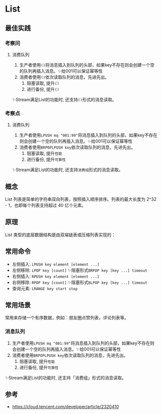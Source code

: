 # List

## 最佳实践

### 考察问

1. 消费队列
    1. 生产者使用`()`将消息插入到队列的头部，如果key不存在则会创建一个空的队列再插入消息。✨给001可以保证幂等性
    2. 消费者使用`()`依次读取队列的消息，先进先出。
        1. 阻塞读取, 提升`()`
        2. 进行备份, 提升`()`

    ✨Stream满足List的功能时, 还支持`()`形式的消息读取。

### 考察点

1. 消费队列
    1. 生产者使用`LPUSH mq "001:99"`将消息插入到队列的头部，如果key不存在则会创建一个空的队列再插入消息。✨给001可以保证幂等性
    2. 消费者使用`BRPOPLPUSH key`依次读取队列的消息，先进先出。
        1. 阻塞读取, 提升`性能`
        2. 进行备份, 提升`可靠性`

    ✨Stream满足List的功能时, 还支持`消费组`形式的消息读取。  

## 概念

List 列表是简单的字符串双向列表，按照插入顺序排序。列表的最大长度为 2^32 - 1，也即每个列表支持超过 40 亿个元素。  

## 原理

List 类型的底层数据结构是由双端链表或压缩列表实现的：

## 常用命令

- 左侧插入: `LPUSH key element [element ...]`
- 左侧移除: `LPOP key [count]` ✨阻塞形式`BRPOP key [key ...] timeout`
- 右侧插入: `RPUSH key element [element ...]`
- 右侧移除: `RPOP key [count]` ✨阻塞形式`BLPOP key [key ...] timeout`
- 查询元素: `LRANGE key start stop`

## 常用场景

常用来存储一个有序数据，例如：朋友圈点赞列表，评论列表等。

### 消息队列

1. 生产者使用`LPUSH mq "001:99"`将消息插入到队列的头部，如果key不存在则会创建一个空的队列再插入消息。✨给001可以保证幂等性
2. 消费者使用`BRPOPLPUSH key`依次读取队列的消息，先进先出。
    1. 阻塞读取, 提升`性能`
    2. 进行备份, 提升`可靠性`

✨Stream满足List的功能时, 还支持「消费组」形式的消息读取。  

## 参考

- <https://cloud.tencent.com/developer/article/2320410>

